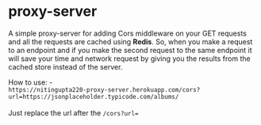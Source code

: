 # proxy-server

A simple proxy-server for adding Cors middleware on your GET requests and all the requests are cached using **Redis**. So, when you make a request to an endpoint and if you make the second request to the same endpoint it will save your time and network request by giving you the results from the cached store instead of the server.

How to use: -<br /> ```https://nitingupta220-proxy-server.herokuapp.com/cors?url=https://jsonplaceholder.typicode.com/albums/```
<br />
<br />
Just replace the url after the ```/cors?url=```


